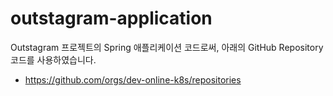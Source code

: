 # outstagram-application

Outstagram 프로젝트의 Spring 애플리케이션 코드로써, 아래의 GitHub Repository 코드를 사용하였습니다.
- https://github.com/orgs/dev-online-k8s/repositories